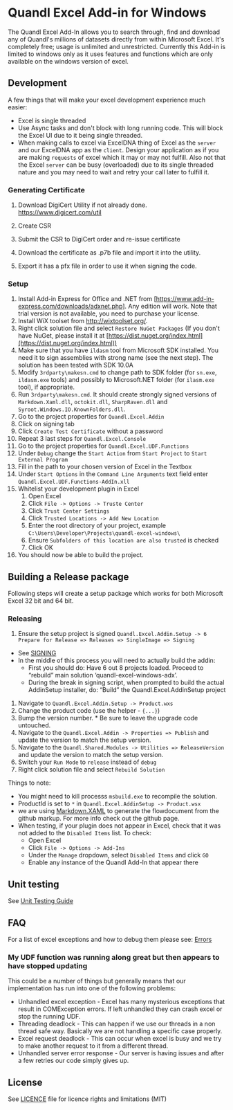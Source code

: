 # Quandl Excel Add-in for Windows

The Quandl Excel Add-In allows you to search through, find and download any of Quandl's millions of datasets directly from within Microsoft Excel. It's completely free; usage is unlimited and unrestricted. Currently this Add-in is limited to windows only as it uses features and functions which are only available on the windows version of excel.

## Development

A few things that will make your excel development experience much easier:

* Excel is single threaded
* Use Async tasks and don't block with long running code. This will block the Excel UI due to it being single threaded.
* When making calls to excel via ExcelDNA thing of Excel as the `server` and our ExcelDNA app as the `client`. Design your application as if you are making `requests` of excel which it may or may not fulfill. Also not that the Excel `server` can be busy (overloaded) due to its single threaded nature and you may need to wait and retry your call later to fulfill it.

### Generating Certificate

1. Download DigiCert Utility if not already done. https://www.digicert.com/util

1. Create CSR

1. Submit the CSR to DigiCert order and re-issue certificate

1. Download the certificate as .p7b file and import it into the utility.

1. Export it has a pfx file in order to use it when signing the code.

### Setup

1. Install Add-in Express for Office and .NET from [https://www.add-in-express.com/downloads/adxnet.php]. Any edition will work. Note that trial version is not available, you need to purchase your license.
1. Install WiX toolset from http://wixtoolset.org/.
1. Right click solution file and select `Restore NuGet Packages`
(If you don't have NuGet, please install it at [https://dist.nuget.org/index.html](https://dist.nuget.org/index.html))
1. Make sure that you have `ildasm` tool from Microsoft SDK installed. You need it to sign assemblies with strong name (see the next step). The solution has been tested with SDK 10.0A
1. Modify `3rdparty\makesn.cmd` to change path to SDK folder (for `sn.exe`, `ildasm.exe` tools) and possibly to Microsoft.NET folder (for `ilasm.exe` tool), if appropriate.
2. Run `3rdparty\makesn.cmd`. It should create strongly signed versions of `Markdown.Xaml.dll`, `octokit.dll`, `SharpRaven.dll` and `Syroot.Windows.IO.KnownFolders.dll`.
1. Go to the project properties for `Quandl.Excel.Addin`
1. Click on signing tab
1. Click `Create Test Certificate` without a password
1. Repeat 3 last steps for `Quandl.Excel.Console`
1. Go to the project properties for `Quandl.Excel.UDF.Functions`
1. Under `Debug` change the `Start Action` from `Start Project` to `Start External Program`
1. Fill in the path to your chosen version of Excel in the Textbox
1. Under `Start Options` in the `Command Line Arguments` text field enter `Quandl.Excel.UDF.Functions-AddIn.xll`
1. Whitelist your development plugin in Excel 
	1. Open Excel
	1. Click `File -> Options -> Truste Center`
	1. Click `Trust Center Settings`
	1. Click `Trusted Locations -> Add New Location`
	1. Enter the root directory of your project, example `C:\Users\Developer\Projects\quandl-excel-windows\`
	1. Ensure `Subfolders of this location are also trusted` is checked
	1. Click OK    
1. You should now be able to build the project.

## Building a Release package

Following steps will create a setup package which works for both Microsoft Excel 32 bit and 64 bit.


### Releasing

1. Ensure the setup project is signed `Quandl.Excel.Addin.Setup -> 6 Prepare for Release => Releases => SingleImage => Signing`
  * See [SIGNING](SIGNING.md)
  * In the middle of this process you will need to actually build the addin: 
   	- First you should do: 
      		Have 6 out 8 projects loaded. Proceed to “rebuild” main solution ‘quandl-excel-windows-adx’. 
	- During the break in signing script, when prompted to build the actual AddinSetup installer, do: 
      		“Build” the Quandl.Excel.AddinSetup project
1. Navigate to `Quandl.Excel.Addin.Setup -> Product.wxs`
  1. Change the product code (use the helper - `{...}`)
  1. Bump the version number.
    * Be sure to leave the upgrade code untouched.
1. Navigate to the `Quandl.Excel.Addin -> Properties => Publish` and update the version to match the setup version.
1. Navigate to the `Quandl.Shared.Modules -> Utilities => ReleaseVersion` and update the version to match the setup version.
1. Switch your `Run Mode` to `release` instead of `debug`
1. Right click solution file and select `Rebuild Solution`

Things to note:

* You might need to kill processs `msbuild.exe` to recompile the solution. 
* ProductId is set to `*` in `Quandl.Excel.AddinSetup -> Product.wsx`
* we are using [Markdown.XAML](https://github.com/theunrepentantgeek/Markdown.XAML) to generate the flowdocument from the github markup. For more info check out the github page.
* When testing, if your plugin does not appear in Excel, check that it was not added to the `Disabled Items` list.  To check:
	* Open Excel
	* Click `File -> Options -> Add-Ins`
	* Under the `Manage` dropdown, select `Disabled Items` and click `GO`
	* Enable any instance of the Quandl Add-In that appear there 

## Unit testing

See [Unit Testing Guide](UNIT_TEST_GUIDE.md)

## FAQ

For a list of excel exceptions and how to debug them please see: [Errors](./ERRORS.md)

### My UDF function was running along great but then appears to have stopped updating

This could be a number of things but generally means that our implementation has run into one of the following problems:

* Unhandled excel exception - Excel has many mysterious exceptions that result in COMException errors. If left unhandled they can crash excel or stop the running UDF.
* Threading deadlock - This can happen if we use our threads in a non thread safe way. Basically we are not handling a specific case properly.  
* Excel request deadlock - This can occur when excel is busy and we try to make another request to it from a different thread.
* Unhandled server error response - Our server is having issues and after a few retries our code simply gives up.

## License

See [LICENCE](LICENCE.md) file for licence rights and limitations (MIT)
 
